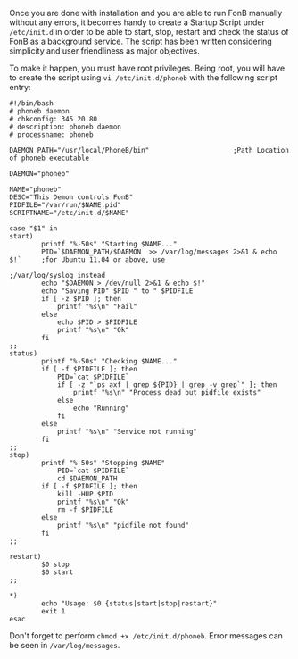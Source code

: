 Once you are done with installation and you are able to run FonB manually without any errors, it becomes handy to create a Startup Script under `/etc/init.d` in order to be able to start, stop, restart and check the status of FonB as a background service. The script has been written considering simplicity and user friendliness as major objectives.

To make it happen, you must have root privileges. Being root, you will have to create the script using `vi /etc/init.d/phoneb` with the following script entry:

```
#!/bin/bash
# phoneb daemon
# chkconfig: 345 20 80
# description: phoneb daemon
# processname: phoneb

DAEMON_PATH="/usr/local/PhoneB/bin"                     ;Path Location of phoneb executable

DAEMON="phoneb"

NAME="phoneb"
DESC="This Demon controls FonB"
PIDFILE="/var/run/$NAME.pid"
SCRIPTNAME="/etc/init.d/$NAME"

case "$1" in
start)
        printf "%-50s" "Starting $NAME..."
        PID=`$DAEMON_PATH/$DAEMON  >> /var/log/messages 2>&1 & echo $!`     ;for Ubuntu 11.04 or above, use
                                                                            ;/var/log/syslog instead
        echo "$DAEMON > /dev/null 2>&1 & echo $!"
        echo "Saving PID" $PID " to " $PIDFILE
        if [ -z $PID ]; then
            printf "%s\n" "Fail"
        else
            echo $PID > $PIDFILE
            printf "%s\n" "Ok"
        fi
;;
status)
        printf "%-50s" "Checking $NAME..."
        if [ -f $PIDFILE ]; then
            PID=`cat $PIDFILE`
            if [ -z "`ps axf | grep ${PID} | grep -v grep`" ]; then
                printf "%s\n" "Process dead but pidfile exists"
            else
                echo "Running"
            fi
        else
            printf "%s\n" "Service not running"
        fi
;;
stop)
        printf "%-50s" "Stopping $NAME"
            PID=`cat $PIDFILE`
            cd $DAEMON_PATH
        if [ -f $PIDFILE ]; then
            kill -HUP $PID
            printf "%s\n" "Ok"
            rm -f $PIDFILE
        else
            printf "%s\n" "pidfile not found"
        fi
;;

restart)
        $0 stop
        $0 start
;;

*)
        echo "Usage: $0 {status|start|stop|restart}"
        exit 1
esac
```
Don't forget to perform `chmod +x /etc/init.d/phoneb`. Error messages can be seen in `/var/log/messages`.
